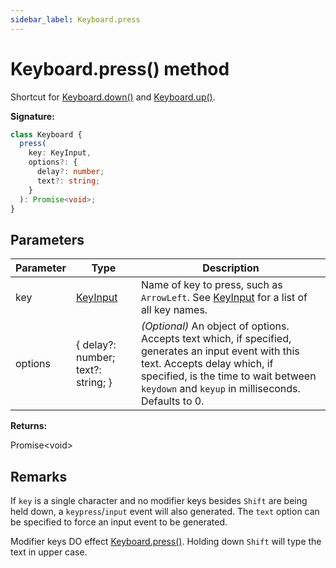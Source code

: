 ```yaml
---
sidebar_label: Keyboard.press
---
```


# Keyboard.press() method

Shortcut for [Keyboard.down()](./puppeteer.keyboard.down.md) and [Keyboard.up()](./puppeteer.keyboard.up.md).

**Signature:**

```typescript
class Keyboard {
  press(
    key: KeyInput,
    options?: {
      delay?: number;
      text?: string;
    }
  ): Promise<void>;
}
```

## Parameters

| Parameter | Type                                | Description                                                                                                                                                                                                                                                   |
| --------- | ----------------------------------- | ------------------------------------------------------------------------------------------------------------------------------------------------------------------------------------------------------------------------------------------------------------- |
| key       | [KeyInput](./puppeteer.keyinput.md) | Name of key to press, such as <code>ArrowLeft</code>. See [KeyInput](./puppeteer.keyinput.md) for a list of all key names.                                                                                                                                    |
| options   | { delay?: number; text?: string; }  | <i>(Optional)</i> An object of options. Accepts text which, if specified, generates an input event with this text. Accepts delay which, if specified, is the time to wait between <code>keydown</code> and <code>keyup</code> in milliseconds. Defaults to 0. |

**Returns:**

Promise&lt;void&gt;

## Remarks

If `key` is a single character and no modifier keys besides `Shift` are being held down, a `keypress`/`input` event will also generated. The `text` option can be specified to force an input event to be generated.

Modifier keys DO effect [Keyboard.press()](./puppeteer.keyboard.press.md). Holding down `Shift` will type the text in upper case.
